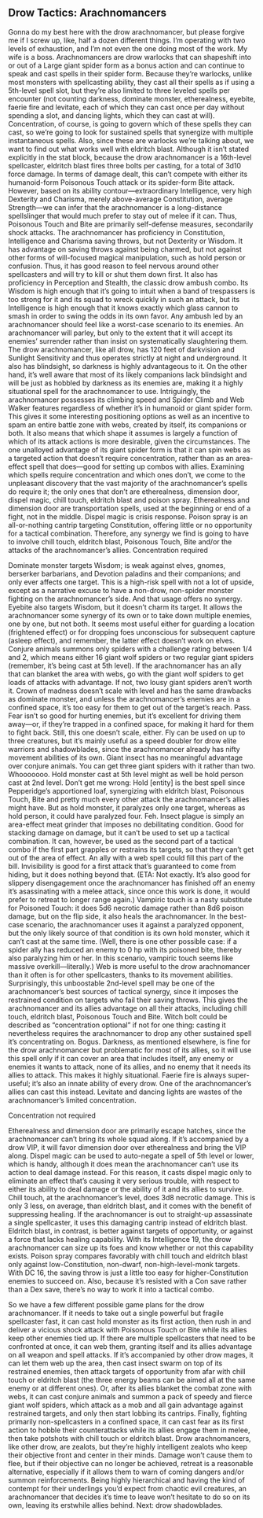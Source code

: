 ## Drow Tactics: Arachnomancers

Gonna do my best here with the drow arachnomancer, but please forgive me if I screw up, like, half a dozen different things. I’m operating with two levels of exhaustion, and I’m not even the one doing most of the work. My wife is a boss.
Arachnomancers are drow warlocks that can shapeshift into or out of a Large giant spider form as a bonus action and can continue to speak and cast spells in their spider form. Because they’re warlocks, unlike most monsters with spellcasting ability, they cast all their spells as if using a 5th-level spell slot, but they’re also limited to three leveled spells per encounter (not counting darkness, dominate monster, etherealness, eyebite, faerie fire and levitate, each of which they can cast once per day without spending a slot, and dancing lights, which they can cast at will). Concentration, of course, is going to govern which of these spells they can cast, so we’re going to look for sustained spells that synergize with multiple instantaneous spells.
Also, since these are warlocks we’re talking about, we want to find out what works well with eldritch blast. Although it isn’t stated explicitly in the stat block, because the drow arachnomancer is a 16th-level spellcaster, eldritch blast fires three bolts per casting, for a total of 3d10 force damage. In terms of damage dealt, this can’t compete with either its humanoid-form Poisonous Touch attack or its spider-form Bite attack. However, based on its ability contour—extraordinary Intelligence, very high Dexterity and Charisma, merely above-average Constitution, average Strength—we can infer that the arachnomancer is a long-distance spellslinger that would much prefer to stay out of melee if it can. Thus, Poisonous Touch and Bite are primarily self-defense measures, secondarily shock attacks.
The arachnomancer has proficiency in Constitution, Intelligence and Charisma saving throws, but not Dexterity or Wisdom. It has advantage on saving throws against being charmed, but not against other forms of will-focused magical manipulation, such as hold person or confusion. Thus, it has good reason to feel nervous around other spellcasters and will try to kill or shut them down first.
It also has proficiency in Perception and Stealth, the classic drow ambush combo. Its Wisdom is high enough that it’s going to intuit when a band of trespassers is too strong for it and its squad to wreck quickly in such an attack, but its Intelligence is high enough that it knows exactly which glass cannon to smash in order to swing the odds in its own favor. Any ambush led by an arachnomancer should feel like a worst-case scenario to its enemies. An arachnomancer will parley, but only to the extent that it will accept its enemies’ surrender rather than insist on systematically slaughtering them.
The drow arachnomancer, like all drow, has 120 feet of darkvision and Sunlight Sensitivity and thus operates strictly at night and underground. It also has blindsight, so darkness is highly advantageous to it. On the other hand, it’s well aware that most of its likely companions lack blindsight and will be just as hobbled by darkness as its enemies are, making it a highly situational spell for the arachnomancer to use.
Intriguingly, the arachnomancer possesses its climbing speed and Spider Climb and Web Walker features regardless of whether it’s in humanoid or giant spider form. This gives it some interesting positioning options as well as an incentive to spam an entire battle zone with webs, created by itself, its companions or both. It also means that which shape it assumes is largely a function of which of its attack actions is more desirable, given the circumstances. The one unalloyed advantage of its giant spider form is that it can spin webs as a targeted action that doesn’t require concentration, rather than as an area-effect spell that does—good for setting up combos with allies.
Examining which spells require concentration and which ones don’t, we come to the unpleasant discovery that the vast majority of the arachnomancer’s spells do require it; the only ones that don’t are etherealness, dimension door, dispel magic, chill touch, eldritch blast and poison spray. Etherealness and dimension door are transportation spells, used at the beginning or end of a fight, not in the middle. Dispel magic is crisis response. Poison spray is an all-or-nothing cantrip targeting Constitution, offering little or no opportunity for a tactical combination. Therefore, any synergy we find is going to have to involve chill touch, eldritch blast, Poisonous Touch, Bite and/or the attacks of the arachnomancer’s allies.
Concentration required

Dominate monster targets Wisdom; is weak against elves, gnomes, berserker barbarians, and Devotion paladins and their companions; and only ever affects one target. This is a high-risk spell with not a lot of upside, except as a narrative excuse to have a non-drow, non-spider monster fighting on the arachnomancer’s side. And that usage offers no synergy.
Eyebite also targets Wisdom, but it doesn’t charm its target. It allows the arachnomancer some synergy of its own or to take down multiple enemies, one by one, but not both. It seems most useful either for guarding a location (frightened effect) or for dropping foes unconscious for subsequent capture (asleep effect), and remember, the latter effect doesn’t work on elves.
Conjure animals summons only spiders with a challenge rating between 1/4 and 2, which means either 16 giant wolf spiders or two regular giant spiders (remember, it’s being cast at 5th level). If the arachnomancer has an ally that can blanket the area with webs, go with the giant wolf spiders to get loads of attacks with advantage. If not, two lousy giant spiders aren’t worth it.
Crown of madness doesn’t scale with level and has the same drawbacks as dominate monster, and unless the arachnomancer’s enemies are in a confined space, it’s too easy for them to get out of the target’s reach. Pass.
Fear isn’t so good for hurting enemies, but it’s excellent for driving them away—or, if they’re trapped in a confined space, for making it hard for them to fight back. Still, this one doesn’t scale, either.
Fly can be used on up to three creatures, but it’s mainly useful as a speed doubler for drow elite warriors and shadowblades, since the arachnomancer already has nifty movement abilities of its own.
Giant insect has no meaningful advantage over conjure animals. You can get three giant spiders with it rather than two. Whooooooo.
Hold monster cast at 5th level might as well be hold person cast at 2nd level. Don’t get me wrong: Hold [entity] is the best spell since Pepperidge’s apportioned loaf, synergizing with eldritch blast, Poisonous Touch, Bite and pretty much every other attack the arachnomancer’s allies might have. But as hold monster, it paralyzes only one target, whereas as hold person, it could have paralyzed four. Feh.
Insect plague is simply an area-effect meat grinder that imposes no debilitating condition. Good for stacking damage on damage, but it can’t be used to set up a tactical combination. It can, however, be used as the second part of a tactical combo if the first part grapples or restrains its targets, so that they can’t get out of the area of effect. An ally with a web spell could fill this part of the bill.
Invisibility is good for a first attack that’s guaranteed to come from hiding, but it does nothing beyond that. (ETA: Not exactly. It’s also good for slippery disengagement once the arachnomancer has finished off an enemy it’s asassinating with a melee attack, since once this work is done, it would prefer to retreat to longer range again.)
Vampiric touch is a nasty substitute for Poisoned Touch: it does 5d6 necrotic damage rather than 8d6 poison damage, but on the flip side, it also heals the arachnomancer. In the best-case scenario, the arachnomancer uses it against a paralyzed opponent, but the only likely source of that condition is its own hold monster, which it can’t cast at the same time. (Well, there is one other possible case: if a spider ally has reduced an enemy to 0 hp with its poisoned bite, thereby also paralyzing him or her. In this scenario, vampiric touch seems like massive overkill—literally.)
Web is more useful to the drow arachnomancer than it often is for other spellcasters, thanks to its movement abilities. Surprisingly, this unboostable 2nd-level spell may be one of the arachnomancer’s best sources of tactical synergy, since it imposes the restrained condition on targets who fail their saving throws. This gives the arachnomancer and its allies advantage on all their attacks, including chill touch, eldritch blast, Poisonous Touch and Bite.
Witch bolt could be described as “concentration optional” if not for one thing: casting it nevertheless requires the arachnomancer to drop any other sustained spell it’s concentrating on. Bogus.
Darkness, as mentioned elsewhere, is fine for the drow arachnomancer but problematic for most of its allies, so it will use this spell only if it can cover an area that includes itself, any enemy or enemies it wants to attack, none of its allies, and no enemy that it needs its allies to attack. This makes it highly situational.
Faerie fire is always super-useful; it’s also an innate ability of every drow. One of the arachnomancer’s allies can cast this instead.
Levitate and dancing lights are wastes of the arachnomancer’s limited concentration.

Concentration not required

Etherealness and dimension door are primarily escape hatches, since the arachnomancer can’t bring its whole squad along. If it’s accompanied by a drow VIP, it will favor dimension door over etherealness and bring the VIP along.
Dispel magic can be used to auto-negate a spell of 5th level or lower, which is handy, although it does mean the arachnomancer can’t use its action to deal damage instead. For this reason, it casts dispel magic only to eliminate an effect that’s causing it very serious trouble, with respect to either its ability to deal damage or the ability of it and its allies to survive.
Chill touch, at the arachnomancer’s level, does 3d8 necrotic damage. This is only 3 less, on average, than eldritch blast, and it comes with the benefit of suppressing healing. If the arachnomancer is out to straight-up assassinate a single spellcaster, it uses this damaging cantrip instead of eldritch blast.
Eldritch blast, in contrast, is better against targets of opportunity, or against a force that lacks healing capability. With its Intelligence 19, the drow arachnomancer can size up its foes and know whether or not this capability exists.
Poison spray compares favorably with chill touch and eldritch blast only against low-Constitution, non-dwarf, non-high-level-monk targets. With DC 16, the saving throw is just a little too easy for higher-Constitution enemies to succeed on. Also, because it’s resisted with a Con save rather than a Dex save, there’s no way to work it into a tactical combo.

So we have a few different possible game plans for the drow arachnomancer. If it needs to take out a single powerful but fragile spellcaster fast, it can cast hold monster as its first action, then rush in and deliver a vicious shock attack with Poisonous Touch or Bite while its allies keep other enemies tied up. If there are multiple spellcasters that need to be confronted at once, it can web them, granting itself and its allies advantage on all weapon and spell attacks. If it’s accompanied by other drow mages, it can let them web up the area, then cast insect swarm on top of its restrained enemies, then attack targets of opportunity from afar with chill touch or eldritch blast (the three energy beams can be aimed all at the same enemy or at different ones). Or, after its allies blanket the combat zone with webs, it can cast conjure animals and summon a pack of speedy and fierce giant wolf spiders, which attack as a mob and all gain advantage against restrained targets, and only then start lobbing its cantrips. Finally, fighting primarily non-spellcasters in a confined space, it can cast fear as its first action to hobble their counterattacks while its allies engage them in melee, then take potshots with chill touch or eldritch blast.
Drow arachnomancers, like other drow, are zealots, but they’re highly intelligent zealots who keep their objective front and center in their minds. Damage won’t cause them to flee, but if their objective can no longer be achieved, retreat is a reasonable alternative, especially if it allows them to warn of coming dangers and/or summon reinforcements. Being highly hierarchical and having the kind of contempt for their underlings you’d expect from chaotic evil creatures, an arachnomancer that decides it’s time to leave won’t hesitate to do so on its own, leaving its erstwhile allies behind.
Next: drow shadowblades.
